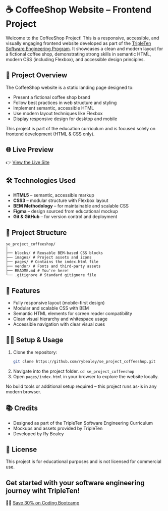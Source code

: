 # ☕ CoffeeShop Website – Frontend Project

Welcome to the CoffeeShop Project! This is a responsive, accessible, and visually engaging frontend website developed as part of the [TripleTen Software Engineering Program](https://tripleten.com/). It showcases a clean and modern layout for a fictional coffee shop, demonstrating strong skills in semantic HTML, modern CSS (including Flexbox), and accessible design principles.

## 🚀 Project Overview

The CoffeeShop website is a static landing page designed to:

- Present a fictional coffee shop brand
- Follow best practices in web structure and styling
- Implement semantic, accessible HTML
- Use modern layout techniques like Flexbox
- Display responsive design for desktop and mobile

This project is part of the education curriculum and is focused solely on frontend development (HTML & CSS only).

## 🌐 Live Preview

👉 [View the Live Site](https://rybealey.github.io/se_project_coffeeshop/)

## 🛠️ Technologies Used

- **HTML5** – semantic, accessible markup  
- **CSS3** – modular structure with Flexbox layout  
- **BEM Methodology** – for maintainable and scalable CSS  
- **Figma** – design sourced from educational mockup  
- **Git & GitHub** – for version control and deployment  

## 📁 Project Structure

```
se_project_coffeeshop/
│
├── blocks/ # Reusable BEM-based CSS blocks
├── images/ # Project assets and icons
├── pages/ # Contains the index.html file
├── vendor/ # Fonts and third-party assets
├── README.md # You're here!
└── .gitignore # Standard gitignore file
```


## 📸 Features

- Fully responsive layout (mobile-first design)  
- Modular and scalable CSS with BEM  
- Semantic HTML elements for screen reader compatibility  
- Clean visual hierarchy and whitespace usage  
- Accessible navigation with clear visual cues  

## 🧑‍💻 Setup & Usage

1. Clone the repository:
   ```bash
   git clone https://github.com/rybealey/se_project_coffeeshop.git
2. Navigate into the project folder.
```cd se_project_coffeeshop```
3. Open ```pages/index.html``` in your browser to explore the website locally.

No build tools or additional setup required – this project runs as-is in any modern browser.

## 📚 Credits
- Designed as part of the TripleTen Software Engineering Curriculum
- Mockups and assets provided by TripleTen
- Developed by Ry Bealey

## 📜 License
This project is for educational purposes and is not licensed for commercial use.

## Get started with your software engineering journey wiht TripleTen!
🧑‍💻 [Save 30% on Coding Bootcamp](https://referral.tripleten.com/u5voPVlC)